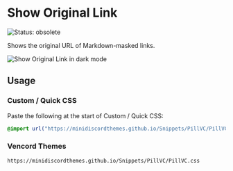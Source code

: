 # Show Original Link
![Status: obsolete](https://img.shields.io/badge/status-obsolete-red?style=flat-square "Discord removed the ability to create Markdown-masked links by users.")

Shows the original URL of Markdown-masked links.

![Show Original Link in dark mode](preview.avif)

## Usage
### Custom / Quick CSS
Paste the following at the start of Custom / Quick CSS:
```css
@import url("https://minidiscordthemes.github.io/Snippets/PillVC/PillVC.css");
```
### Vencord Themes
```
https://minidiscordthemes.github.io/Snippets/PillVC/PillVC.css
```